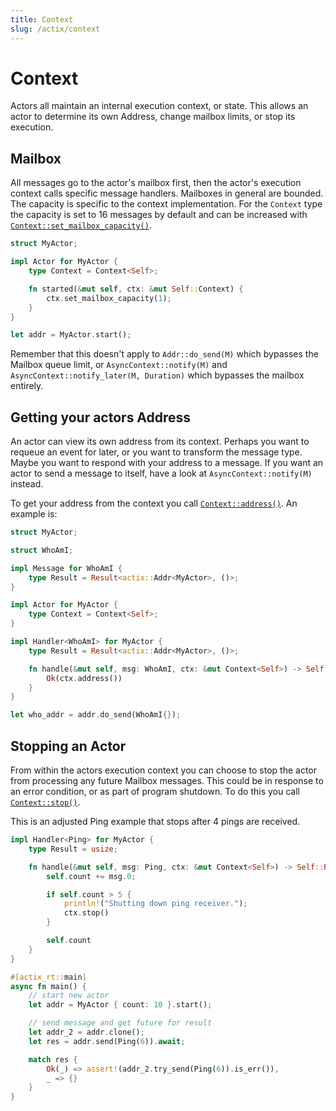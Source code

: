 ```yaml
---
title: Context
slug: /actix/context
---
```


# Context

Actors all maintain an internal execution context, or state. This allows an actor to determine its own Address, change mailbox limits, or stop its execution.

## Mailbox

All messages go to the actor's mailbox first, then the actor's execution context calls specific message handlers. Mailboxes in general are bounded. The capacity is specific to the context implementation. For the `Context` type the capacity is set to 16 messages by default and can be increased with [`Context::set_mailbox_capacity()`].

```rust
struct MyActor;

impl Actor for MyActor {
    type Context = Context<Self>;

    fn started(&mut self, ctx: &mut Self::Context) {
        ctx.set_mailbox_capacity(1);
    }
}

let addr = MyActor.start();
```

Remember that this doesn't apply to `Addr::do_send(M)` which bypasses the Mailbox queue limit, or `AsyncContext::notify(M)` and `AsyncContext::notify_later(M, Duration)` which bypasses the mailbox entirely.

[`Context::set_mailbox_capacity()`]: https://docs.rs/actix/latest/actix/struct.Context.html#method.set_mailbox_capacity

## Getting your actors Address

An actor can view its own address from its context. Perhaps you want to requeue an event for later, or you want to transform the message type. Maybe you want to respond with your address to a message. If you want an actor to send a message to itself, have a look at `AsyncContext::notify(M)` instead.

To get your address from the context you call [`Context::address()`]. An example is:

```rust
struct MyActor;

struct WhoAmI;

impl Message for WhoAmI {
    type Result = Result<actix::Addr<MyActor>, ()>;
}

impl Actor for MyActor {
    type Context = Context<Self>;
}

impl Handler<WhoAmI> for MyActor {
    type Result = Result<actix::Addr<MyActor>, ()>;

    fn handle(&mut self, msg: WhoAmI, ctx: &mut Context<Self>) -> Self::Result {
        Ok(ctx.address())
    }
}

let who_addr = addr.do_send(WhoAmI{});
```

[`Context::address()`]: https://docs.rs/actix/latest/actix/struct.Context.html#method.address

## Stopping an Actor

From within the actors execution context you can choose to stop the actor from processing any future Mailbox messages. This could be in response to an error condition, or as part of program shutdown. To do this you call [`Context::stop()`].

This is an adjusted Ping example that stops after 4 pings are received.

```rust
impl Handler<Ping> for MyActor {
    type Result = usize;

    fn handle(&mut self, msg: Ping, ctx: &mut Context<Self>) -> Self::Result {
        self.count += msg.0;

        if self.count > 5 {
            println!("Shutting down ping receiver.");
            ctx.stop()
        }

        self.count
    }
}

#[actix_rt::main]
async fn main() {
    // start new actor
    let addr = MyActor { count: 10 }.start();

    // send message and get future for result
    let addr_2 = addr.clone();
    let res = addr.send(Ping(6)).await;

    match res {
        Ok(_) => assert!(addr_2.try_send(Ping(6)).is_err()),
        _ => {}
    }
}
```

[`Context::stop()`]: https://docs.rs/actix/latest/actix/struct.Context.html#method.stop
